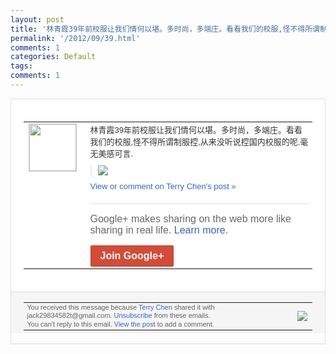 ```yaml
---
layout: post
title: '林青霞39年前校服让我们情何以堪。多时尚，多端庄。看看我们的校服,怪不得所谓制服控...'
permalink: '/2012/09/39.html'
comments: 1
categories: Default
tags: 
comments: 1
---
```

<div style="border:solid 1px #dfdfdf;color:#686868;font:13px Arial"><div style="background-color:#fff;padding:20px;"><table cellpadding="0" cellspacing="0"><tr><td style="padding-right:15px;vertical-align:top"><a href="https://plus.google.com/_/notifications/emlink?emrecipient=110200756825219614165&amp;emid=CIjN2-CYmLICFWlStAod1FEAAA&amp;path=%2F108643996575278738906&amp;dt=1346633511403&amp;uob=8"><img height="75" src="https://lh3.googleusercontent.com/-KKRGTyJ5Bl0/AAAAAAAAAAI/AAAAAAAAEEY/jllxqER5dCk/s75-c-k-a/photo.jpg" style="border:solid 1px #cccccc;" width="75"/></a></td><td style="width:578px;color:#333;font:13px Arial;vertical-align:top"><div style="padding-bottom:10px">林青霞39年前校服让我们情何以堪。多时尚<wbr/>，多端庄。看看我们的校服,怪不得所谓制服<wbr/>控,从来没听说控国内校服的呢,毫无美感可<wbr/>言.</div><div style="margin-bottom:10px;padding-left:10px; border-left:2px solid #EAEAEA"><span style="margin-right:5px"><a href="https://plus.google.com/_/notifications/emlink?emrecipient=110200756825219614165&amp;emid=CIjN2-CYmLICFWlStAod1FEAAA&amp;path=%2F108643996575278738906%2Fposts%2FEWTJU837QCP%3Fgpinv%3DAMIXal_XIOzMalfRqYYsumFbTKajnB65EbQgcUBY_45-LcXFLrE1ym1YZZZRqKkR5haKGG0qS_UbgkukmwUfrgNa9dFd9KsTCRYhGNRF0DbLVp5eAlCb_Lg&amp;dt=1346633511403&amp;uob=8" style="color:#3366CC;text-decoration:none;"><img border="0" src="https://lh3.googleusercontent.com/-oFf6_Rh5IEs/UEP-oxfQJ5I/AAAAAAAAs6A/fXn94dAV2m8/h120/duanzi_wm.jpg" style="max-height:200px;max-width:275px"/></a></span></div><a href="https://plus.google.com/_/notifications/emlink?emrecipient=110200756825219614165&amp;emid=CIjN2-CYmLICFWlStAod1FEAAA&amp;path=%2F108643996575278738906%2Fposts%2FEWTJU837QCP%3Fgpinv%3DAMIXal_XIOzMalfRqYYsumFbTKajnB65EbQgcUBY_45-LcXFLrE1ym1YZZZRqKkR5haKGG0qS_UbgkukmwUfrgNa9dFd9KsTCRYhGNRF0DbLVp5eAlCb_Lg&amp;dt=1346633511403&amp;uob=8" style="color:#3366CC;text-decoration:none">View or comment on Terry Chen's post »</a><div style="margin-top:20px;border-top:solid 1px #dfdfdf"><div style="padding:15px 0;color:#686868;font:16px Arial">Google+ makes sharing on the web more like sharing in real life. <a href="http://www.google.com/+/learnmore/" style="color:#3366CC;text-decoration:none">Learn more</a>.</div><a href="https://plus.google.com/_/notifications/emlink?emrecipient=110200756825219614165&amp;emid=CIjN2-CYmLICFWlStAod1FEAAA&amp;path=%2F%3Fgpinv%3DAMIXal_XIOzMalfRqYYsumFbTKajnB65EbQgcUBY_45-LcXFLrE1ym1YZZZRqKkR5haKGG0qS_UbgkukmwUfrgNa9dFd9KsTCRYhGNRF0DbLVp5eAlCb_Lg&amp;dt=1346633511403&amp;uob=8" style="display:inline-block;padding:7px 15px;background-color:#d44b38; color:#fff;font-size:16px; font-weight:bold;border-radius:2px;-webkit-border-radius:2px; -moz-border-radius:2px;border:solid 1px #c43b28; white-space:nowrap;text-decoration:none">Join Google+</a></div></td></tr></table></div><div style="border-top:solid 1px #dfdfdf;padding:0 20px; background-color:#f5f5f5"><table cellpadding="0" cellspacing="0" style="height:50px"><tbody><tr><td style="vertical-align:middle;width:100%; color:#636363;font:11px Arial; line-height:120%">You received this message because <a href="https://plus.google.com/_/notifications/emlink?emrecipient=110200756825219614165&amp;emid=CIjN2-CYmLICFWlStAod1FEAAA&amp;path=%2F108643996575278738906%3Fgpinv%3DAMIXal_XIOzMalfRqYYsumFbTKajnB65EbQgcUBY_45-LcXFLrE1ym1YZZZRqKkR5haKGG0qS_UbgkukmwUfrgNa9dFd9KsTCRYhGNRF0DbLVp5eAlCb_Lg&amp;dt=1346633511403&amp;uob=8" style="color:#3366CC;text-decoration:none">Terry Chen</a> shared it with jack29834582t@gmail.com. <a href="https://plus.google.com/_/notifications/emlink?emrecipient=110200756825219614165&amp;emid=CIjN2-CYmLICFWlStAod1FEAAA&amp;path=%2F_%2Fnonplus%2Femailsettings%3Fgpinv%3DAMIXal_XIOzMalfRqYYsumFbTKajnB65EbQgcUBY_45-LcXFLrE1ym1YZZZRqKkR5haKGG0qS_UbgkukmwUfrgNa9dFd9KsTCRYhGNRF0DbLVp5eAlCb_Lg%26est%3DADH5u8VdA2xVDXDzXjRk-hxQyEqDkyJZ_jSgaxGcY3OIe4N21dKUMaR2CUB-CNpT2-Jt8DE1pFmH2bFm1QJNPDhEWDfT7CKum_YvEUD78GPTwhtBt1pKDFd_YvgCGcSRUl-NUvEc8IIb9G1KgF_e0lkw1GMx9C5ChQ&amp;dt=1346633511403&amp;uob=8" style="color:#3366CC;text-decoration:none">Unsubscribe</a> from these emails.<br/>You can't reply to this email. <a href="https://plus.google.com/_/notifications/emlink?emrecipient=110200756825219614165&amp;emid=CIjN2-CYmLICFWlStAod1FEAAA&amp;path=%2F108643996575278738906%2Fposts%2FEWTJU837QCP%3Fgpinv%3DAMIXal_XIOzMalfRqYYsumFbTKajnB65EbQgcUBY_45-LcXFLrE1ym1YZZZRqKkR5haKGG0qS_UbgkukmwUfrgNa9dFd9KsTCRYhGNRF0DbLVp5eAlCb_Lg&amp;dt=1346633511403&amp;uob=8" style="color:#3366CC;text-decoration:none">View the post</a> to add a comment.<br/></td><td><img src="https://ssl.gstatic.com/s2/oz/images/notifications/logo/google-plus-6617a72bb36cc548861652780c9e6ff1.png"/></td></tr></tbody></table></div></div>